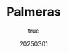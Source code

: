---
title: "Palmeras"
excerpt: "Procedural Embroidery of my favorite palm trees."
coverImage: "/assets/blog/projects/palmeras/1.png"
date: "20250301"
author:
  name: Angelica Bonilla (A.B.) Fominaya
  picture: "/assets/blog/authors/abf.png"
ogImage:
  url: "/assets/blog/projects/palmeras/1.png"
carrouselImages:
  - key: "1"
    url: "/assets/blog/projects/palmeras/1.png"
    caption: "We can appreciate the beauty"
  - key: "2"
    url: "/assets/blog/projects/palmeras/2.png"
    caption: "in things that we don't perceive as meaningful"
  - key: "3"
    url: "/assets/blog/projects/palmeras/3.png"
    caption: "sometimes we just want things to look interesting or want to explore a new way of making something."
 
tags: [
  "illustration",
  "embroidery",
  "colombia",
  "processing",
  "photography",
  "javascript",
  "plotter"
]
mediaType: [
  "art",
  "featured"
  ]
---